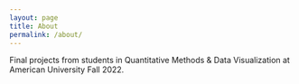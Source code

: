 ```yaml
---
layout: page
title: About
permalink: /about/
---
```


Final projects from students in Quantitative Methods & Data Visualization at American University Fall 2022.